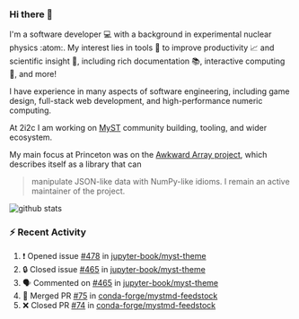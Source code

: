 ### Hi there 👋 

I'm a software developer 💻 with a background in experimental nuclear physics :atom:. My interest lies in tools :wrench: to improve productivity :chart_with_upwards_trend: and scientific insight :telescope:, including rich documentation 📚, interactive computing 🧮, and more! 

I have experience in many aspects of software engineering, including game design, full-stack web development, and high-performance numeric computing. 

At 2i2c I am working on [MyST](https://github.com/jupyter-book/mystmd) community building, tooling, and wider ecosystem. 

My main focus at Princeton was on the [Awkward Array project](awkward-array.org/), which describes itself as a library that can 
> manipulate JSON-like data with NumPy-like idioms. I remain an active maintainer of the project. 

![github stats](https://github-readme-stats.vercel.app/api?username=agoose77&show_icons=true&hide_rank=true&hide_title=true&bg_color=30,e76445,904e95&text_color=efe3ec&icon_color=efe3ec)
<!--
**agoose77/agoose77** is a ✨ _special_ ✨ repository because its `README.md` (this file) appears on your GitHub profile.

Here are some ideas to get you started:

- 🔭 I’m currently working on ...
- 🌱 I’m currently learning ...
- 👯 I’m looking to collaborate on ...
- 🤔 I’m looking for help with ...
- 💬 Ask me about ...
- 📫 How to reach me: ...
- 😄 Pronouns: ...
- ⚡ Fun fact: ...
-->

### :zap: Recent Activity

<!--START_SECTION:activity-->
1. ❗ Opened issue [#478](https://github.com/jupyter-book/myst-theme/issues/478) in [jupyter-book/myst-theme](https://github.com/jupyter-book/myst-theme)
2. 🔒 Closed issue [#465](https://github.com/jupyter-book/myst-theme/issues/465) in [jupyter-book/myst-theme](https://github.com/jupyter-book/myst-theme)
3. 🗣 Commented on [#465](https://github.com/jupyter-book/myst-theme/issues/465#issuecomment-2373567618) in [jupyter-book/myst-theme](https://github.com/jupyter-book/myst-theme)
4. 🎉 Merged PR [#75](https://github.com/conda-forge/mystmd-feedstock/pull/75) in [conda-forge/mystmd-feedstock](https://github.com/conda-forge/mystmd-feedstock)
5. ❌ Closed PR [#74](https://github.com/conda-forge/mystmd-feedstock/pull/74) in [conda-forge/mystmd-feedstock](https://github.com/conda-forge/mystmd-feedstock)
<!--END_SECTION:activity-->
